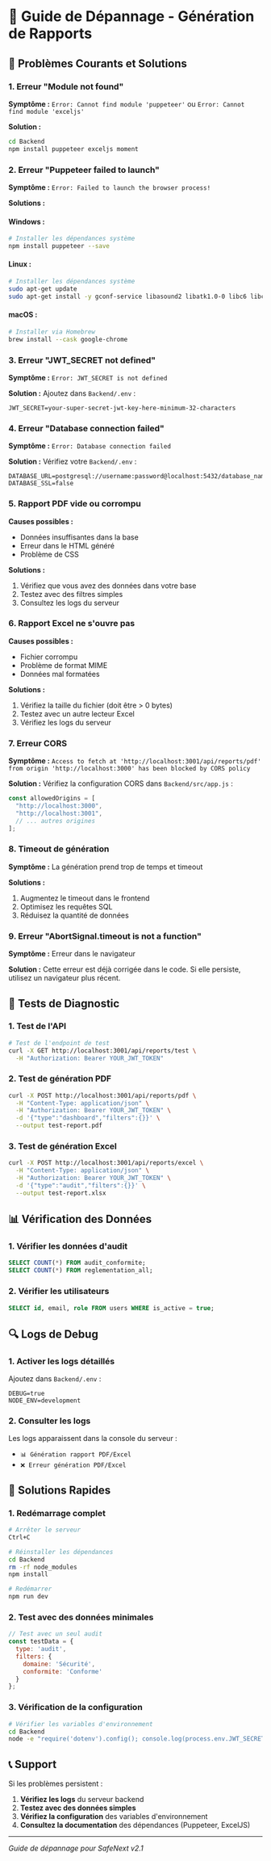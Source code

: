 # 🔧 Guide de Dépannage - Génération de Rapports

## 🚨 Problèmes Courants et Solutions

### 1. **Erreur "Module not found"**

**Symptôme :** `Error: Cannot find module 'puppeteer'` ou `Error: Cannot find module 'exceljs'`

**Solution :**
```bash
cd Backend
npm install puppeteer exceljs moment
```

### 2. **Erreur "Puppeteer failed to launch"**

**Symptôme :** `Error: Failed to launch the browser process!`

**Solutions :**

#### Windows :
```bash
# Installer les dépendances système
npm install puppeteer --save
```

#### Linux :
```bash
# Installer les dépendances système
sudo apt-get update
sudo apt-get install -y gconf-service libasound2 libatk1.0-0 libc6 libcairo2 libcups2 libdbus-1-3 libexpat1 libfontconfig1 libgcc1 libgconf-2-4 libgdk-pixbuf2.0-0 libglib2.0-0 libgtk-3-0 libnspr4 libpango-1.0-0 libpangocairo-1.0-0 libstdc++6 libx11-6 libx11-xcb1 libxcb1 libxcomposite1 libxcursor1 libxdamage1 libxext6 libxfixes3 libxi6 libxrandr2 libxrender1 libxss1 libxtst6 ca-certificates fonts-liberation libappindicator1 libnss3 lsb-release xdg-utils wget
```

#### macOS :
```bash
# Installer via Homebrew
brew install --cask google-chrome
```

### 3. **Erreur "JWT_SECRET not defined"**

**Symptôme :** `Error: JWT_SECRET is not defined`

**Solution :**
Ajoutez dans `Backend/.env` :
```env
JWT_SECRET=your-super-secret-jwt-key-here-minimum-32-characters
```

### 4. **Erreur "Database connection failed"**

**Symptôme :** `Error: Database connection failed`

**Solution :**
Vérifiez votre `Backend/.env` :
```env
DATABASE_URL=postgresql://username:password@localhost:5432/database_name
DATABASE_SSL=false
```

### 5. **Rapport PDF vide ou corrompu**

**Causes possibles :**
- Données insuffisantes dans la base
- Erreur dans le HTML généré
- Problème de CSS

**Solutions :**
1. Vérifiez que vous avez des données dans votre base
2. Testez avec des filtres simples
3. Consultez les logs du serveur

### 6. **Rapport Excel ne s'ouvre pas**

**Causes possibles :**
- Fichier corrompu
- Problème de format MIME
- Données mal formatées

**Solutions :**
1. Vérifiez la taille du fichier (doit être > 0 bytes)
2. Testez avec un autre lecteur Excel
3. Vérifiez les logs du serveur

### 7. **Erreur CORS**

**Symptôme :** `Access to fetch at 'http://localhost:3001/api/reports/pdf' from origin 'http://localhost:3000' has been blocked by CORS policy`

**Solution :**
Vérifiez la configuration CORS dans `Backend/src/app.js` :
```javascript
const allowedOrigins = [
  "http://localhost:3000",
  "http://localhost:3001",
  // ... autres origines
];
```

### 8. **Timeout de génération**

**Symptôme :** La génération prend trop de temps et timeout

**Solutions :**
1. Augmentez le timeout dans le frontend
2. Optimisez les requêtes SQL
3. Réduisez la quantité de données

### 9. **Erreur "AbortSignal.timeout is not a function"**

**Symptôme :** Erreur dans le navigateur

**Solution :**
Cette erreur est déjà corrigée dans le code. Si elle persiste, utilisez un navigateur plus récent.

## 🧪 Tests de Diagnostic

### 1. **Test de l'API**
```bash
# Test de l'endpoint de test
curl -X GET http://localhost:3001/api/reports/test \
  -H "Authorization: Bearer YOUR_JWT_TOKEN"
```

### 2. **Test de génération PDF**
```bash
curl -X POST http://localhost:3001/api/reports/pdf \
  -H "Content-Type: application/json" \
  -H "Authorization: Bearer YOUR_JWT_TOKEN" \
  -d '{"type":"dashboard","filters":{}}' \
  --output test-report.pdf
```

### 3. **Test de génération Excel**
```bash
curl -X POST http://localhost:3001/api/reports/excel \
  -H "Content-Type: application/json" \
  -H "Authorization: Bearer YOUR_JWT_TOKEN" \
  -d '{"type":"audit","filters":{}}' \
  --output test-report.xlsx
```

## 📊 Vérification des Données

### 1. **Vérifier les données d'audit**
```sql
SELECT COUNT(*) FROM audit_conformite;
SELECT COUNT(*) FROM reglementation_all;
```

### 2. **Vérifier les utilisateurs**
```sql
SELECT id, email, role FROM users WHERE is_active = true;
```

## 🔍 Logs de Debug

### 1. **Activer les logs détaillés**
Ajoutez dans `Backend/.env` :
```env
DEBUG=true
NODE_ENV=development
```

### 2. **Consulter les logs**
Les logs apparaissent dans la console du serveur :
- `📊 Génération rapport PDF/Excel`
- `❌ Erreur génération PDF/Excel`

## 🚀 Solutions Rapides

### 1. **Redémarrage complet**
```bash
# Arrêter le serveur
Ctrl+C

# Réinstaller les dépendances
cd Backend
rm -rf node_modules
npm install

# Redémarrer
npm run dev
```

### 2. **Test avec des données minimales**
```javascript
// Test avec un seul audit
const testData = {
  type: 'audit',
  filters: {
    domaine: 'Sécurité',
    conformite: 'Conforme'
  }
};
```

### 3. **Vérification de la configuration**
```bash
# Vérifier les variables d'environnement
cd Backend
node -e "require('dotenv').config(); console.log(process.env.JWT_SECRET ? 'JWT_SECRET OK' : 'JWT_SECRET MANQUANT');"
```

## 📞 Support

Si les problèmes persistent :

1. **Vérifiez les logs** du serveur backend
2. **Testez avec des données simples**
3. **Vérifiez la configuration** des variables d'environnement
4. **Consultez la documentation** des dépendances (Puppeteer, ExcelJS)

---

*Guide de dépannage pour SafeNext v2.1*
